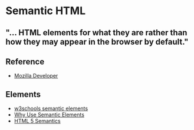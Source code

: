 # Semantic HTML
## "... HTML elements for what they are rather than how they may appear in the browser by default."

## Reference
* [Mozilla Developer](https://developer.mozilla.org/en/docs/Web/HTML/Element)

## Elements
* [w3schools semantic elements](https://www.w3schools.com/html/html5_semantic_elements.asp)
* [Why Use Semantic Elements](https://www.thoughtco.com/why-use-semantic-html-3468271)
* [HTML 5 Semantics](http://www.hongkiat.com/blog/html-5-semantics/)
